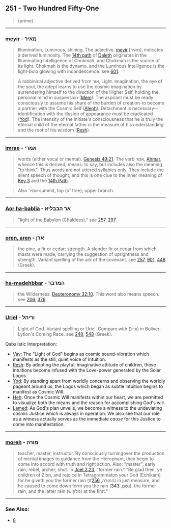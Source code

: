 ## 251 - Two Hundred Fifty-One
> (prime)

---

### [meyir](/keys/MAIR) - מאיר
> Illumination, Luminous, shining. The adjective, [meyir](/keys/MAIR) [מאיר], indicates a derived luminosity. The [14th path](14) of [Daleth](/keys/DLTh) originates in the Illuminating Intelligence of Chokmah, and Chokmah is the source of its light. Chokmah is the dynamo, and the Luminous Intelligence is the light-bulb glowing with incandescence. see [601](601).

> A rabbinical adjective derived from אור, Light. Imagination, the eye of the soul, the adept learns to use the cosmic imagination by surrendering himself to the direction of the Higher Self, holding the personal mind in suspension ([Mem](/keys/M)). The aspirant must be ready consciously to assume his share of the burden of creation-to become a partner with the Cosmic Self ([Aleph](/keys/A)). Detachment is necessary--identification with the illusion of appearance must be eradicated ([Yod](/keys/I)). The intensity of the initiate's consciousness that he is truly the eternal child of the eternal father is the measure of his understanding and the root of his wisdom ([Resh](/keys/R)).

---

### [imrae](/keys/AMRI) - אמרי
> words (either vocal or mental). [Genesis 49:21](http://biblehub.com/genesis/49-21.htm). The verb אמר, [Ahmar](/keys/AMR), whence this is derived, means: to say, but includes also the meaning "to think". Thus words are not uttered syllables only. They include the silent speech of thought; and this is one clue to the inner meaning of [Key 3](3) and the [14th Path](14).

> Also אמיר summit, top (of tree); upper branch.

---

### [Aor ha-bablia](/keys/AR.HBBLIA) - אר הבבליא
> "light of the Babylon (Chaldees)." see [257](257), [297](297).

---

### [oren, aren](/keys/ARN) - ארן
> the pine, a fir or cedar; strength. A slender fir or cedar from which masts were made, carrying the suggestion of uprightness and strength. Variant spelling of the ark of the covenant. see [257](257), [901](901), [448](448) (Greek).

---

### [ha-madehbbar](/keys/HMDBR) - המדבר
> the Wilderness. [Deuteronomy 32:10](http://biblehub.com/deuteronomy/32-10.htm). This word also means speech. see [206](206), [376](376).

---

### [Uriel](/keys/VRIHL) - וריהל
> Light of God. Variant spelling or Uriel. Compare with (וריל) in Buliver-Lytion's Coming Race. see [248](248), [548](548) (Greek).

Qabalistic Interpretation:

- [Vav](/keys/V): The "Light of God" begins as cosmic sound-vibration which manifests as the still, quiet voice of Intuition.
- [Resh](/keys/R): By adopting the playful, imaginative attitude of children, these intuitions become infused with the Love-power generated by the Solar Logos.
- [Yod](/keys/I): By standing apart from worldly concerns and observing the worldly pageant around us, the Logos which began as subtle intuition begins to manifest as Cosmic Will.
- [Heh](/keys/H): Once the Cosmic Will manifests within our heart, we are permitted to visualize both the means and the reason for accomplishing God's will.
- [Lamed](/keys/L): As God's plan unveils, we become a witness to the undeviating cosmic Justice which is always in operation. We also see that our role as a witness actually serves as the immediate *cause* for this Justice to come into manifestation.

---

### [moreh](/keys/MVRH) - מורה
> teacher, master, instructor. By consciously turningover the production of mental images to guidance from the Hierophant, they begin to come into accord with truth and right action. Also: "master", early rain; rebel, archer; shot. In [Joel 2:23](http://biblehub.com/joel/2-23.htm), "former rain." "Be glad then, ye children of Zion, and rejoice in Tetragrammaton your God [Eohikam] for he giveth you the former rain (המורה, #[256](256)) in just measure, and he caused to come down form you the rain (נשם, [343](343)). the former rain, and the latter rain (מלקוש) at the first."

---

### See Also:

- [8](8)